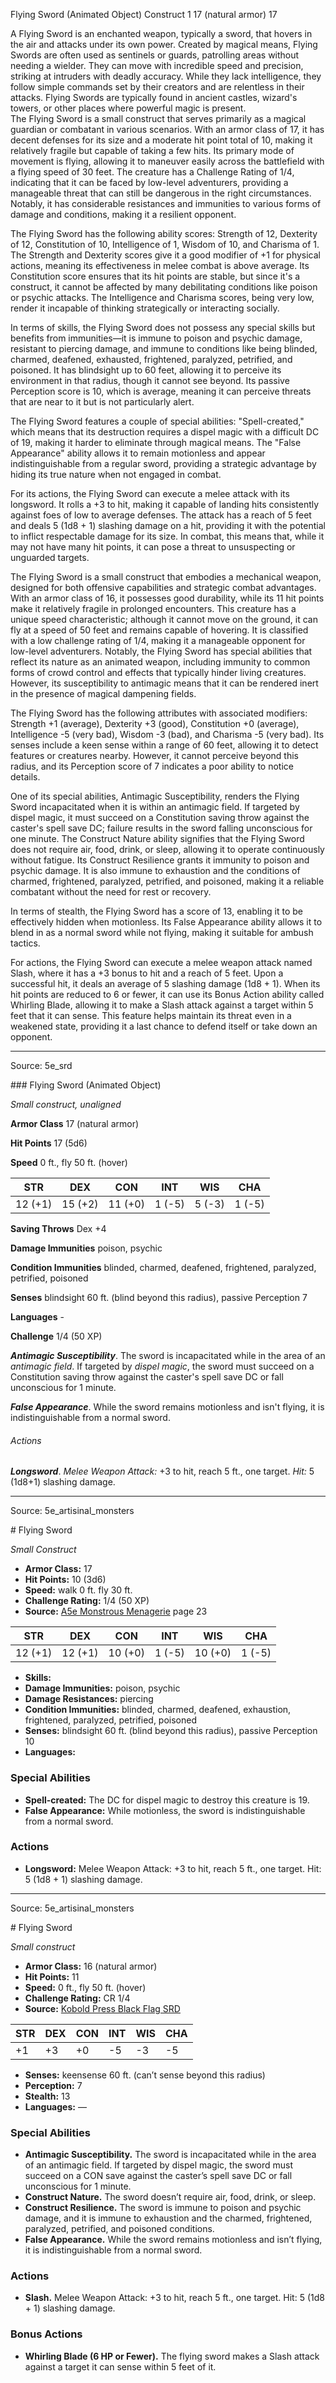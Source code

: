 <MonsterName/>Flying Sword (Animated Object)</MonsterName>
<CreatureType/>Construct</CreatureType>
<CR/>1</CR>
<AC/>17 (natural armor)</AC>
<HP/>17</HP>
<summary>A Flying Sword is an enchanted weapon, typically a sword, that hovers in the air and attacks under its own power. Created by magical means, Flying Swords are often used as sentinels or guards, patrolling areas without needing a wielder. They can move with incredible speed and precision, striking at intruders with deadly accuracy. While they lack intelligence, they follow simple commands set by their creators and are relentless in their attacks. Flying Swords are typically found in ancient castles, wizard's towers, or other places where powerful magic is present.</summary>

<summary>The Flying Sword is a small construct that serves primarily as a magical guardian or combatant in various scenarios. With an armor class of 17, it has decent defenses for its size and a moderate hit point total of 10, making it relatively fragile but capable of taking a few hits. Its primary mode of movement is flying, allowing it to maneuver easily across the battlefield with a flying speed of 30 feet. The creature has a Challenge Rating of 1/4, indicating that it can be faced by low-level adventurers, providing a manageable threat that can still be dangerous in the right circumstances. Notably, it has considerable resistances and immunities to various forms of damage and conditions, making it a resilient opponent.</summary>

<detail>

The Flying Sword has the following ability scores: Strength of 12, Dexterity of 12, Constitution of 10, Intelligence of 1, Wisdom of 10, and Charisma of 1. The Strength and Dexterity scores give it a good modifier of +1 for physical actions, meaning its effectiveness in melee combat is above average. Its Constitution score ensures that its hit points are stable, but since it's a construct, it cannot be affected by many debilitating conditions like poison or psychic attacks. The Intelligence and Charisma scores, being very low, render it incapable of thinking strategically or interacting socially.

In terms of skills, the Flying Sword does not possess any special skills but benefits from immunities—it is immune to poison and psychic damage, resistant to piercing damage, and immune to conditions like being blinded, charmed, deafened, exhausted, frightened, paralyzed, petrified, and poisoned. It has blindsight up to 60 feet, allowing it to perceive its environment in that radius, though it cannot see beyond. Its passive Perception score is 10, which is average, meaning it can perceive threats that are near to it but is not particularly alert.

The Flying Sword features a couple of special abilities: "Spell-created," which means that its destruction requires a dispel magic with a difficult DC of 19, making it harder to eliminate through magical means. The "False Appearance" ability allows it to remain motionless and appear indistinguishable from a regular sword, providing a strategic advantage by hiding its true nature when not engaged in combat.

For its actions, the Flying Sword can execute a melee attack with its longsword. It rolls a +3 to hit, making it capable of landing hits consistently against foes of low to average defenses. The attack has a reach of 5 feet and deals 5 (1d8 + 1) slashing damage on a hit, providing it with the potential to inflict respectable damage for its size. In combat, this means that, while it may not have many hit points, it can pose a threat to unsuspecting or unguarded targets.

The Flying Sword is a small construct that embodies a mechanical weapon, designed for both offensive capabilities and strategic combat advantages. With an armor class of 16, it possesses good durability, while its 11 hit points make it relatively fragile in prolonged encounters. This creature has a unique speed characteristic; although it cannot move on the ground, it can fly at a speed of 50 feet and remains capable of hovering. It is classified with a low challenge rating of 1/4, making it a manageable opponent for low-level adventurers. Notably, the Flying Sword has special abilities that reflect its nature as an animated weapon, including immunity to common forms of crowd control and effects that typically hinder living creatures. However, its susceptibility to antimagic means that it can be rendered inert in the presence of magical dampening fields.

The Flying Sword has the following attributes with associated modifiers: Strength +1 (average), Dexterity +3 (good), Constitution +0 (average), Intelligence -5 (very bad), Wisdom -3 (bad), and Charisma -5 (very bad). Its senses include a keen sense within a range of 60 feet, allowing it to detect features or creatures nearby. However, it cannot perceive beyond this radius, and its Perception score of 7 indicates a poor ability to notice details.

One of its special abilities, Antimagic Susceptibility, renders the Flying Sword incapacitated when it is within an antimagic field. If targeted by dispel magic, it must succeed on a Constitution saving throw against the caster's spell save DC; failure results in the sword falling unconscious for one minute. The Construct Nature ability signifies that the Flying Sword does not require air, food, drink, or sleep, allowing it to operate continuously without fatigue. Its Construct Resilience grants it immunity to poison and psychic damage. It is also immune to exhaustion and the conditions of charmed, frightened, paralyzed, petrified, and poisoned, making it a reliable combatant without the need for rest or recovery.

In terms of stealth, the Flying Sword has a score of 13, enabling it to be effectively hidden when motionless. Its False Appearance ability allows it to blend in as a normal sword while not flying, making it suitable for ambush tactics.

For actions, the Flying Sword can execute a melee weapon attack named Slash, where it has a +3 bonus to hit and a reach of 5 feet. Upon a successful hit, it deals an average of 5 slashing damage (1d8 + 1). When its hit points are reduced to 6 or fewer, it can use its Bonus Action ability called Whirling Blade, allowing it to make a Slash attack against a target within 5 feet that it can sense. This feature helps maintain its threat even in a weakened state, providing it a last chance to defend itself or take down an opponent.</detail>



---

Source: 5e_srd

<statblock>
### Flying Sword (Animated Object)

*Small construct, unaligned*

**Armor Class** 17 (natural armor)

**Hit Points** 17 (5d6)

**Speed** 0 ft., fly 50 ft. (hover)

| STR     | DEX     | CON     | INT    | WIS    | CHA    |
|---------|---------|---------|--------|--------|--------|
| 12 (+1) | 15 (+2) | 11 (+0) | 1 (-5) | 5 (-3) | 1 (-5) |

**Saving Throws** Dex +4

**Damage Immunities** poison, psychic

**Condition Immunities** blinded, charmed, deafened, frightened, paralyzed, petrified, poisoned

**Senses** blindsight 60 ft. (blind beyond this radius), passive Perception 7

**Languages** -

**Challenge** 1/4 (50 XP)

***Antimagic Susceptibility***. The sword is incapacitated while in the area of an *antimagic field*. If targeted by *dispel magic*, the sword must succeed on a Constitution saving throw against the caster's spell save DC or fall unconscious for 1 minute.

***False Appearance***. While the sword remains motionless and isn't flying, it is indistinguishable from a normal sword.

###### Actions

***Longsword***. *Melee Weapon Attack:* +3 to hit, reach 5 ft., one target. *Hit:* 5 (1d8+1) slashing damage.</statblock>




---

Source: 5e_artisinal_monsters

<statblock>
# Flying Sword

*Small* *Construct*

- **Armor Class:** 17
- **Hit Points:** 10 (3d6)
- **Speed:** walk 0 ft. fly 30 ft.
- **Challenge Rating:** 1/4 (50 XP)
- **Source:** [A5e Monstrous Menagerie](https://enpublishingrpg.com/products/level-up-monstrous-menagerie-a5e) page 23

| STR | DEX | CON | INT | WIS | CHA |
| --- | --- | --- | --- | --- | --- |
| 12 (+1) | 12 (+1) | 10 (+0) | 1 (-5) | 10 (+0) | 1 (-5) |

- **Skills:** 
- **Damage Immunities:** poison, psychic
- **Damage Resistances:** piercing
- **Condition Immunities:** blinded, charmed, deafened, exhaustion, frightened, paralyzed, petrified, poisoned
- **Senses:** blindsight 60 ft. (blind beyond this radius), passive Perception 10
- **Languages:** 

### Special Abilities

- **Spell-created:** The DC for dispel magic to destroy this creature is 19.
- **False Appearance:** While motionless, the sword is indistinguishable from a normal sword.

### Actions

- **Longsword:** Melee Weapon Attack: +3 to hit, reach 5 ft., one target. Hit: 5 (1d8 + 1) slashing damage.


</statblock>




---

Source: 5e_artisinal_monsters

<statblock>
# Flying Sword

*Small construct*

- **Armor Class:** 16 (natural armor)
- **Hit Points:** 11
- **Speed:** 0 ft., fly 50 ft. (hover)
- **Challenge Rating:** CR 1/4
- **Source:** [Kobold Press Black Flag SRD](https://koboldpress.com/black-flag-roleplaying/)

| STR | DEX | CON | INT | WIS | CHA |
| --- | --- | --- | --- | --- | --- |
| +1 | +3 | +0 | -5 | -3 | -5 |

- **Senses:** keensense 60 ft. (can’t sense beyond this radius)
- **Perception:** 7
- **Stealth:** 13
- **Languages:** —

### Special Abilities

- **Antimagic Susceptibility.** The sword is incapacitated while in the area of an antimagic field. If targeted by dispel magic, the sword must succeed on a CON save against the caster’s spell save DC or fall unconscious for 1 minute.
- **Construct Nature.** The sword doesn’t require air, food, drink, or sleep.
- **Construct Resilience.** The sword is immune to poison and psychic damage, and it is immune to exhaustion and the charmed, frightened, paralyzed, petrified, and poisoned conditions.
- **False Appearance.** While the sword remains motionless and isn’t flying, it is indistinguishable from a normal sword.

### Actions

- **Slash.** Melee Weapon Attack: +3 to hit, reach 5 ft., one target. Hit: 5 (1d8 + 1) slashing damage.

### Bonus Actions

- **Whirling Blade (6 HP or Fewer).** The flying sword makes a Slash attack against a target it can sense within 5 feet of it.

</statblock>


